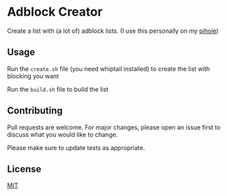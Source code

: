 # Adblock Creator

Create a list with (a lot of) adblock lists. (I use this personally on my [pihole](https://pi-hole.net/))

## Usage

Run the `create.sh` file (you need whiptail installed) to create the list with blocking you want

Run the `build.sh` file to build the list

## Contributing
Pull requests are welcome. For major changes, please open an issue first to discuss what you would like to change.

Please make sure to update tests as appropriate.

## License
[MIT](https://choosealicense.com/licenses/mit/)